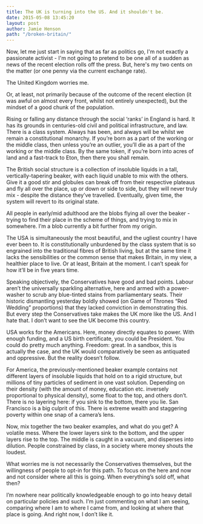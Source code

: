 ```yaml
---
title: The UK is turning into the US. And it shouldn't be.
date: 2015-05-08 13:45:20
layout: post
author: Jamie Henson
path: "/broken-britain/"
---
```


Now, let me just start in saying that as far as politics go, I'm not exactly a passionate activist - I'm not going to pretend to be one all of a sudden as news of the recent election rolls off the press. But, here's my two cents on the matter (or one penny via the current exchange rate).

The United Kingdom worries me.

Or, at least, not primarily because of the outcome of the recent election (it was awful on almost every front, whilst not entirely unexpected), but the mindset of a good chunk of the population.

Rising or falling any distance through the social ‘ranks’ in England is hard. It has its grounds in centuries-old civil and political infrastructure, and law. There is a class system. Always has been, and always will be whilst we remain a constitutional monarchy. If you’re born as a part of the working or the middle class, then unless you’re an outlier, you’ll die as a part of the working or the middle class. By the same token, if you’re born into acres of land and a fast-track to Eton, then there you shall remain.

The British social structure is a collection of insoluble liquids in a tall, vertically-tapering beaker, with each liquid unable to mix with the others. Give it a good stir and globules can break off from their respective plateaus and fly all over the place, up or down or side to side, but they will never truly mix - despite the distance they’ve travelled. Eventually, given time, the system will revert to its original state.

All people in early/mid adulthood are the blobs flying all over the beaker - trying to find their place in the scheme of things, and trying to mix in somewhere. I’m a blob currently a bit further from my origin.

The USA is simultaneously the most beautiful, and the ugliest country I have ever been to. It is constitutionally unburdened by the class system that is so engrained into the traditional fibres of British living, but at the same time it lacks the sensibilities or the common sense that makes Britain, in my view, a healthier place to live. Or at least, Britain at the moment. I can’t speak for how it’ll be in five years time.

Speaking objectively, the Conservatives have good and bad points. Labour aren’t the universally sparkling alternative, here and armed with a power-washer to scrub any blue-tinted stains from parliamentary seats. Their historic dismantling yesterday boldly showed (on Game of Thrones “Red Wedding” proportions) that they lacked conviction in demonstrating this. But every step the Conservatives take makes the UK more like the US. And I hate that. I don’t want to see the UK become this country.

USA works for the Americans. Here, money directly equates to power. With enough funding, and a US birth certificate, you could be President. You could do pretty much anything. Freedom: great. In a sandbox, this is actually the case, and the UK would comparatively be seen as antiquated and oppressive. But the reality doesn’t follow.

For America, the previously-mentioned beaker example contains not different layers of insoluble liquids that hold on to a rigid structure, but millions of tiny particles of sediment in one vast solution. Depending on their density (with the amount of money, education etc. inversely proportional to physical density), some float to the top, and others don’t. There is no layering here: if you sink to the bottom, there you lie. San Francisco is a big culprit of this. There is extreme wealth and staggering poverty within one snap of a camera’s lens.

Now, mix together the two beaker examples, and what do you get? A volatile mess. Where the lower layers sink to the bottom, and the upper layers rise to the top. The middle is caught in a vacuum, and disperses into dilution. People constrained by class, in a society where money shouts the loudest.

What worries me is not necessarily the Conservatives themselves, but the willingness of people to opt-in for this path. To focus on the here and now and not consider where all this is going. When everything’s sold off, what then?

I’m nowhere near politically knowledgeable enough to go into heavy detail on particular policies and such. I’m just commenting on what I am seeing, comparing where I am to where I came from, and looking at where that place is going. And right now, I don’t like it.